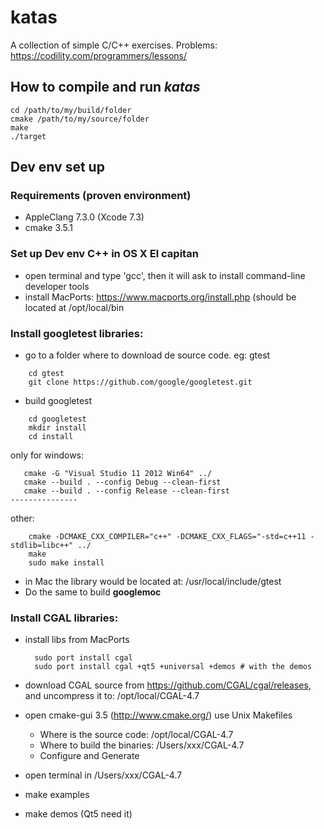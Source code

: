 # katas
A collection of simple C/C++ exercises.
Problems: https://codility.com/programmers/lessons/

## How to compile and run *katas*

    cd /path/to/my/build/folder
    cmake /path/to/my/source/folder
    make
    ./target


## Dev env set up
### Requirements (proven environment)
* AppleClang 7.3.0 (Xcode 7.3)
* cmake 3.5.1

### Set up Dev env C++ in OS X El capitan
* open terminal and type 'gcc', then it will ask to install command-line developer tools
* install MacPorts: https://www.macports.org/install.php (should be located at /opt/local/bin

### Install googletest libraries:
* go to a folder where to download de source code. eg: gtest
```
    cd gtest
    git clone https://github.com/google/googletest.git
```
* build googletest
```
    cd googletest
    mkdir install
    cd install
```
only for windows:
```
   cmake -G "Visual Studio 11 2012 Win64" ../ 
   cmake --build . --config Debug --clean-first
   cmake --build . --config Release --clean-first
---------------

```
other:
```
    cmake -DCMAKE_CXX_COMPILER="c++" -DCMAKE_CXX_FLAGS="-std=c++11 -stdlib=libc++" ../ 
    make
    sudo make install
```
* in Mac the library would be located at: /usr/local/include/gtest
* Do the same to build **googlemoc**

### Install  CGAL libraries:
* install libs from MacPorts

        sudo port install cgal
        sudo port install cgal +qt5 +universal +demos # with the demos

* download CGAL source from https://github.com/CGAL/cgal/releases, and uncompress it to: /opt/local/CGAL-4.7
* open cmake-gui 3.5 (http://www.cmake.org/) use Unix Makefiles
    * Where is the source code: /opt/local/CGAL-4.7
    * Where to build the binaries: /Users/xxx/CGAL-4.7
    * Configure and Generate
* open terminal in /Users/xxx/CGAL-4.7
* make examples
* make demos (Qt5 need it)
